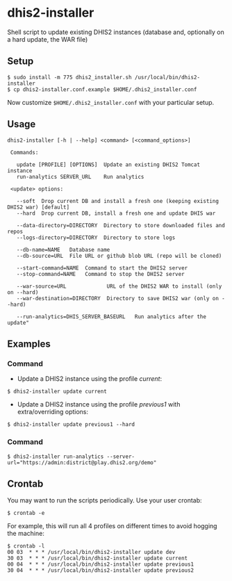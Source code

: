 # dhis2-installer

Shell script to update existing DHIS2 instances (database and, optionally on a hard update, the WAR file)

## Setup

```
$ sudo install -m 775 dhis2_installer.sh /usr/local/bin/dhis2-installer
$ cp dhis2-installer.conf.example $HOME/.dhis2_installer.conf
```

Now customize `$HOME/.dhis2_installer.conf` with your particular setup.

## Usage

```
dhis2-installer [-h | --help] <command> [<command_options>]
￼
￼Commands:
￼
￼  update [PROFILE] [OPTIONS]  Update an existing DHIS2 Tomcat instance
￼  run-analytics SERVER_URL    Run analytics
￼
￼<update> options:
￼
￼  --soft  Drop current DB and install a fresh one (keeping existing DHIS2 war) [default]
￼  --hard  Drop current DB, install a fresh one and update DHIS war
￼
￼  --data-directory=DIRECTORY  Directory to store downloaded files and repos
￼  --logs-directory=DIRECTORY  Directory to store logs
￼
￼  --db-name=NAME   Database name
￼  --db-source=URL  File URL or github blob URL (repo will be cloned)
￼
￼  --start-command=NAME  Command to start the DHIS2 server
￼  --stop-command=NAME   Command to stop the DHIS2 server
￼
￼  --war-source=URL             URL of the DHIS2 WAR to install (only on --hard)
￼  --war-destination=DIRECTORY  Directory to save DHIS2 war (only on --hard)
￼
￼  --run-analytics=DHIS_SERVER_BASEURL   Run analytics after the update"
```

## Examples

### Command <update>


* Update a DHIS2 instance using the profile _current_:

```
$ dhis2-installer update current
```

* Update a DHIS2 instance using the profile _previous1_ with extra/overriding options:

```
$ dhis2-installer update previous1 --hard
```

### Command <run-analytics>

```
$ dhis2-installer run-analytics --server-url="https://admin:district@play.dhis2.org/demo"
```

## Crontab

You may want to run the scripts periodically. Use your user crontab:

```
$ crontab -e
```

For example, this will run all 4 profiles on different times to avoid hogging the machine:

```
$ crontab -l
00 03  * * * /usr/local/bin/dhis2-installer update dev
30 03  * * * /usr/local/bin/dhis2-installer update current
00 04  * * * /usr/local/bin/dhis2-installer update previous1
30 04  * * * /usr/local/bin/dhis2-installer update previous2
```
